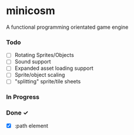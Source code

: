 # minicosm

A functional programming orientated game engine

### Todo

- [ ] Rotating Sprites/Objects  
- [ ] Sound support  
- [ ] Expanded asset loading support  
- [ ] Sprite/object scaling  
- [ ] "splitting" sprite/tile sheets  

### In Progress


### Done ✓

- [x] :path element  

